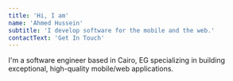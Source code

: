 ```yaml
---
title: 'Hi, I am'
name: 'Ahmed Hussein'
subtitle: 'I develop software for the mobile and the web.'
contactText: 'Get In Touch'
---
```


I'm a software engineer based in Cairo, EG specializing in building exceptional, high-quality mobile/web applications.

